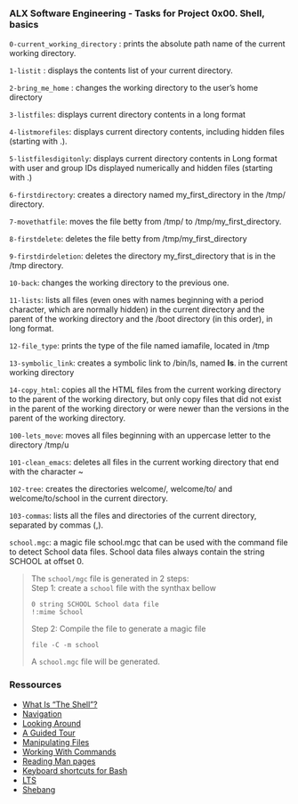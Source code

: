 ### ALX Software Engineering - Tasks for Project 0x00. Shell, basics

`0-current_working_directory` : prints the absolute path name of the current working directory.

`1-listit` : displays the contents list of your current directory.

`2-bring_me_home` : changes the working directory to the user’s home directory

`3-listfiles`: displays current directory contents in a long format

`4-listmorefiles`: displays current directory contents, including hidden files (starting with .).

`5-listfilesdigitonly`: displays current directory contents in Long format with user and group IDs displayed numerically and hidden files (starting with .)

`6-firstdirectory`: creates a directory named my_first_directory in the /tmp/ directory.

`7-movethatfile`: moves the file betty from /tmp/ to /tmp/my_first_directory.

`8-firstdelete`: deletes the file betty from /tmp/my_first_directory

`9-firstdirdeletion`: deletes the directory my_first_directory that is in the /tmp directory.

`10-back`: changes the working directory to the previous one.

`11-lists`: lists all files (even ones with names beginning with a period character, which are normally hidden) in the current directory and the parent of the working directory and the /boot directory (in this order), in long format.

`12-file_type`: prints the type of the file named iamafile, located in /tmp

`13-symbolic_link`: creates a symbolic link to /bin/ls, named __ls__.  in the current working directory

`14-copy_html`: copies all the HTML files from the current working directory to the parent of the working directory, but only copy files that did not exist in the parent of the working directory or were newer than the versions in the parent of the working directory.

`100-lets_move`: moves all files beginning with an uppercase letter to the directory /tmp/u

`101-clean_emacs`: deletes all files in the current working directory that end with the character ~

`102-tree`: creates the directories welcome/, welcome/to/ and welcome/to/school in the current directory.

`103-commas`: lists all the files and directories of the current directory, separated by commas (,).

`school.mgc`: a magic file school.mgc that can be used with the command file to detect School data files. School data files always contain the string SCHOOL at offset 0. <br>
> The `school/mgc` file is generated in 2 steps: <br>
> Step 1: create a `school` file with the synthax bellow <br>
> 
>     0 string SCHOOL School data file
>     !:mime School
> 
> Step 2: Compile the file to generate a magic file
> 
>     file -C -m school
> 
> A `school.mgc` file will be generated.

### Ressources
- [What Is “The Shell”?](http://linuxcommand.org/lc3_lts0010.php)
- [Navigation](http://linuxcommand.org/lc3_lts0020.php)
- [Looking Around](http://linuxcommand.org/lc3_lts0030.php)
- [A Guided Tour](http://linuxcommand.org/lc3_lts0040.php)
- [Manipulating Files](http://linuxcommand.org/lc3_lts0050.php)
- [Working With Commands](http://linuxcommand.org/lc3_lts0060.php)
- [Reading Man pages](http://linuxcommand.org/lc3_man_pages/man1.html)
- [Keyboard shortcuts for Bash](https://www.howtogeek.com/181/keyboard-shortcuts-for-bash-command-shell-for-ubuntu-debian-suse-redhat-linux-etc/)
- [LTS](https://wiki.ubuntu.com/LTS)
- [Shebang](https://en.wikipedia.org/wiki/Shebang_%28Unix%29)
